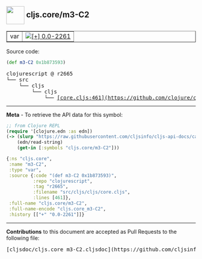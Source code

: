 ## <img width="48px" valign="middle" src="http://i.imgur.com/Hi20huC.png"> cljs.core/m3-C2

 <table border="1">
<tr>

<td>var</td>
<td><a href="https://github.com/cljsinfo/cljs-api-docs/tree/0.0-2261"><img valign="middle" alt="[+] 0.0-2261" src="https://img.shields.io/badge/+-0.0--2261-lightgrey.svg"></a> </td>
</tr>
</table>






Source code:

```clj
(def m3-C2 0x1b873593)
```

 <pre>
clojurescript @ r2665
└── src
    └── cljs
        └── cljs
            └── <ins>[core.cljs:461](https://github.com/clojure/clojurescript/blob/r2665/src/cljs/cljs/core.cljs#L461)</ins>
</pre>


---

__Meta__ - To retrieve the API data for this symbol:

```clj
;; from Clojure REPL
(require '[clojure.edn :as edn])
(-> (slurp "https://raw.githubusercontent.com/cljsinfo/cljs-api-docs/catalog/cljs-api.edn")
    (edn/read-string)
    (get-in [:symbols "cljs.core/m3-C2"]))
```

```clj
{:ns "cljs.core",
 :name "m3-C2",
 :type "var",
 :source {:code "(def m3-C2 0x1b873593)",
          :repo "clojurescript",
          :tag "r2665",
          :filename "src/cljs/cljs/core.cljs",
          :lines [461]},
 :full-name "cljs.core/m3-C2",
 :full-name-encode "cljs.core_m3-C2",
 :history [["+" "0.0-2261"]]}

```

---

__Contributions__ to this document are accepted as Pull Requests to the following file:

 <pre>
[cljsdoc/cljs.core_m3-C2.cljsdoc](https://github.com/cljsinfo/cljs-api-docs/blob/master/cljsdoc/cljs.core_m3-C2.cljsdoc)
</pre>

